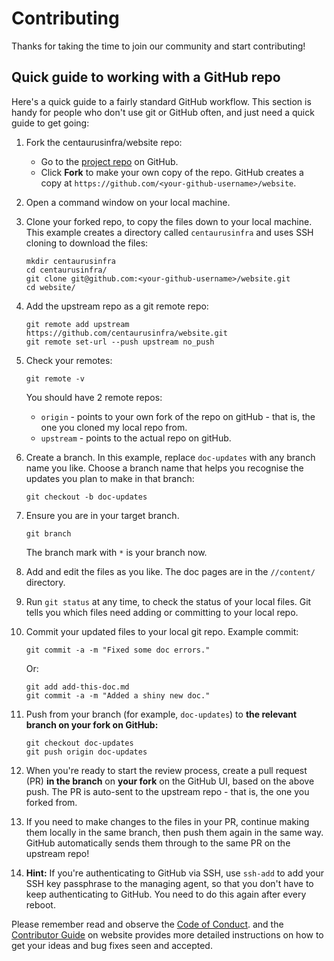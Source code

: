 # Contributing

Thanks for taking the time to join our community and start contributing!

## Quick guide to working with a GitHub repo

Here's a quick guide to a fairly standard GitHub workflow. This section is handy
for people who don't use git or GitHub often, and just need a quick guide to
get going:

1. Fork the centaurusinfra/website repo:

   - Go to the [project repo](https://github.com/centaurusinfra/website) on GitHub.
   - Click **Fork** to make your own copy of the repo. GitHub creates a copy
     at `https://github.com/<your-github-username>/website`.

2. Open a command window on your local machine.

3. Clone your forked repo, to copy the files down to your local machine.
   This example creates a directory called `centaurusinfra` and uses SSH cloning to
   download the files:

   ```
   mkdir centaurusinfra
   cd centaurusinfra/
   git clone git@github.com:<your-github-username>/website.git
   cd website/
   ```

4. Add the upstream repo as a git remote repo:

   ```
   git remote add upstream https://github.com/centaurusinfra/website.git
   git remote set-url --push upstream no_push
   ```

5. Check your remotes:

   ```
   git remote -v
   ```

   You should have 2 remote repos:

   - `origin` - points to your own fork of the repo on gitHub -
     that is, the one you cloned my local repo from.
   - `upstream` - points to the actual repo on gitHub.

6. Create a branch. In this example, replace `doc-updates` with any branch name
   you like. Choose a branch name that helps you recognise the updates you plan
   to make in that branch:

   ```
   git checkout -b doc-updates
   ```

7. Ensure you are in your target branch.

   ```
   git branch
   ```

   The branch mark with `*` is your branch now.

8. Add and edit the files as you like. The doc pages are in the
   `//content/` directory.

9. Run `git status` at any time, to check the status of your local files.
   Git tells you which files need adding or committing to your local repo.

10. Commit your updated files to your local git repo. Example commit:

    ```
    git commit -a -m "Fixed some doc errors."
    ```

    Or:

    ```
    git add add-this-doc.md
    git commit -a -m "Added a shiny new doc."
    ```

11. Push from your branch (for example, `doc-updates`) to **the relevant branch
    on your fork on GitHub:**

    ```
    git checkout doc-updates
    git push origin doc-updates
    ```

12. When you're ready to start the review process, create a pull request (PR)
    **in the branch** on **your fork** on the GitHub UI, based on the above push.
    The PR is auto-sent to the upstream repo - that is, the one you forked from.

13. If you need to make changes to the files in your PR, continue making them
    locally in the same branch, then push them again in the same way. GitHub
    automatically sends them through to the same PR on the upstream repo!

14. **Hint:** If you're authenticating to GitHub via SSH, use `ssh-add` to add
    your SSH key passphrase to the managing agent, so that you don't have to
    keep authenticating to GitHub. You need to do this again after every reboot.

Please remember read and observe the [Code of Conduct](https://github.com/cncf/foundation/blob/master/code-of-conduct.md). and
the [Contributor Guide](https://centaurusinfra.netlify.com/docs/about/contributing/) on website
provides more detailed instructions on how to get your ideas and bug fixes seen and accepted.

[centaurusinfra-website-repo]: https://github.com/CentaurusInfra/website
